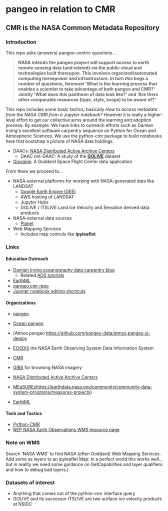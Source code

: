 # pangeo in relation to CMR

## CMR is the NASA **Common Metadata Repository**

### Introduction

This repo asks (answers) pangeo-centric questions... 


> **NASA intends the pangeo project will support access to earth remote sensing data (and related)
via the public cloud and technologies built thereupon. This involves organized/automated 
computing horsepower and infrastructure. In turn this begs a number of questions, foremost
'What is the learning process that enables a scientist to take advantage of both pangeo and CMR?' 
Jointly 'What does this pantheon of data look like?' and 'Are there other comparable resources
(type, style, scope) to be aware of?'**


This repo includes some basic tactics; basically *How to access metadata from the NASA CMR from a Jupyter notebook?*
However it is really a higher-level effort to get our collective arms around the learning and adoption process: By example.
We have links to outreach efforts such as Damien Irving's excellent software carpentry sequence on Python for Ocean and
Atmospheric Sciences. We use the python-cmr package to build notebooks here that bootstrap a picture of NASA data 
holdings. 

* DAACs: [NASA Distributed Active Archive Centers](https://nssdc.gsfc.nasa.gov/earth/daacs.html)
  * DAAC not-DAAC: A study of the [**GOLIVE**](https://nsidc.org/data/NSIDC-0710) dataset
* [Giovanni](http://giovanni.gsfc.nasa.gov/giovanni/): A Goddard Space Flight Center data application


From there we proceed to...

* NASA-external platforms for working with NASA-generated data like LANDSAT 
  * [Google Earth Engine (GEE)](https://earthengine.google.com)
  * AWS hosting of LANDSAT 
  * Jupyter Hubs
  * GOLIVE / ITSLIVE Land Ice Velocity and Elevation derived data products
* NASA-external data sources
  * [Planet](https://www.planet.com)
* Web Mapping Services
  * Includes map controls like **ipyleaflet**


### Links

#### Education Outreach 


* [Damien Irving oceanography data carpentry blog](https://datacarpentry.org/blog/2018/09/atmos-ocean-launch)
  * Related [AOS tutorials](https://carpentrieslab.github.io/python-aos-lesson/)
* [EarthML](http://earthml.pyviz.org/index.html)
* [pangeo cmr repo](https://github.com/pangeo-data/cmr)
* [Jupyter notebook editing shortcuts](https://www.dataquest.io/blog/jupyter-notebook-tips-tricks-shortcuts/)


#### Organizations

* [pangeo](https://pangeo.io/)
* [Ocean pangeo](https://github.com/raphaeldussin/example.pangeo.io-deploy)
* [Atmos pangeo https://github.com/pangeo-data/atmos.pangeo.io-deploy


* [EOSDIS](https://earthdata.nasa.gov/about) the NASA Earth Observing System Data Information System
* [CMR](https://earthdata.nasa.gov/about/science-system-description/eosdis-components/common-metadata-repository)
* [GIBS](https://pypi.python.org/pypi/python-cmr/0.3.1) for browsing NASA imagery
* [NASA Distributed Active Archive Centers](https://nssdc.gsfc.nasa.gov/earth/daacs.html)
* [MEaSUREs]()https://earthdata.nasa.gov/community/community-data-system-programs/measures-projects)
* [EarthML](http://earthml.pyviz.org/index.html)


#### Tech and Tactics


* [Python-CMR](https://pypi.python.org/pypi/python-cmr/0.3.1)
* [NEP NASA Earth Observations WMS resource page](https://neo.sci.gsfc.nasa.gov/about/wms.php)


### Note on WMS
Search 'NASA WMS' to find NASA (often Goddard) Web Mapping Services. 
Add some as layers to an ipyleaflet Map: In a perfect world this works well...
but in reality we need some guidance on GetCapabilities and layer qualifiers and how to debug bad layers.)


### Datasets of interest

* Anything that comes out of the python-cmr interface query
* GOLIVE and its successor ITSLIVE are two surface ice velocity products at NSIDC
